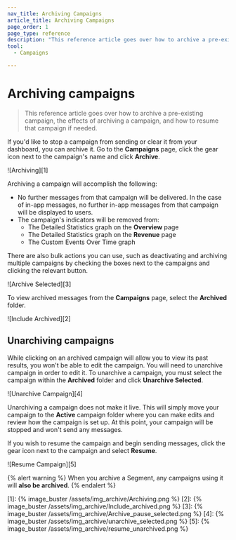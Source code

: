 ```yaml
---
nav_title: Archiving Campaigns
article_title: Archiving Campaigns
page_order: 1
page_type: reference
description: "This reference article goes over how to archive a pre-existing campaign, the effects of archiving a campaign, and how to resume that campaign if needed."
tool:
  - Campaigns

---
```


# Archiving campaigns

> This reference article goes over how to archive a pre-existing campaign, the effects of archiving a campaign, and how to resume that campaign if needed.

If you'd like to stop a campaign from sending or clear it from your dashboard, you can archive it. Go to the **Campaigns** page, click the gear icon next to the campaign's name and click **Archive**.

![Archiving][1]

Archiving a campaign will accomplish the following:

- No further messages from that campaign will be delivered. In the case of in-app messages, no further in-app messages from that campaign will be displayed to users.
- The campaign's indicators will be removed from:
	- The Detailed Statistics graph on the **Overview** page
	- The Detailed Statistics graph on the **Revenue** page
	- The Custom Events Over Time graph

There are also bulk actions you can use, such as deactivating and archiving multiple campaigns by checking the boxes next to the campaigns and clicking the relevant button.

![Archive Selected][3]

To view archived messages from the **Campaigns** page, select the **Archived** folder.

![Include Archived][2]

## Unarchiving campaigns

While clicking on an archived campaign will allow you to view its past results, you won't be able to edit the campaign. You will need to unarchive campaign in order to edit it. To unarchive a campaign, you must select the campaign within the **Archived** folder and click **Unarchive Selected**.

![Unarchive Campaign][4]

Unarchiving a campaign does not make it live. This will simply move your campaign to the **Active** campaign folder where you can make edits and review how the campaign is set up. At this point, your campaign will be stopped and won't send any messages. 

If you wish to resume the campaign and begin sending messages, click the gear icon next to the campaign and select **Resume**.

![Resume Campaign][5]

{% alert warning %}
When you archive a Segment, any campaigns using it will __also be archived__.
{% endalert %}

[1]: {% image_buster /assets/img_archive/Archiving.png %}
[2]: {% image_buster /assets/img_archive/Include_archived.png %}
[3]: {% image_buster /assets/img_archive/Archive_pause_selected.png %}
[4]: {% image_buster /assets/img_archive/unarchive_selected.png %}
[5]: {% image_buster /assets/img_archive/resume_unarchived.png %}
